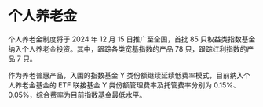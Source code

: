 # 个人养老金

个人养老金制度将于 2024 年 12 月 15 日推广至全国，首批 85 只权益类指数基金纳入个人养老金投资。其中，跟踪各类宽基指数的产品 78 只，跟踪红利指数的产品 7 只。

作为养老普惠产品，入围的指数基金 Y 类份额继续延续低费率模式，目前纳入个人养老金基金的 ETF 联接基金 Y 类份额管理费率及托管费率分别为 0.15%、0.05%，综合费率为目前指数基金最低水平。
